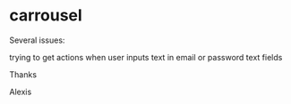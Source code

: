 # carrousel

Several issues:

trying to get actions when user inputs text in email or password text fields


Thanks

Alexis
